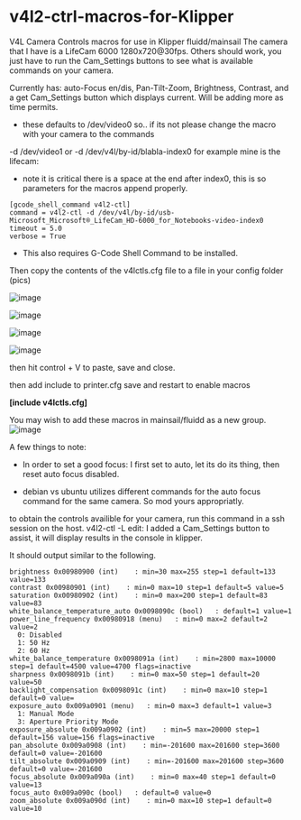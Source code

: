 # v4l2-ctrl-macros-for-Klipper
V4L Camera Controls macros for use in Klipper fluidd/mainsail
The camera that I have is a LifeCam 6000 1280x720@30fps. Others should work, you just have to run the Cam_Settings buttons to see what is available commands on your camera.

Currently has:
auto-Focus en/dis, Pan-Tilt-Zoom, Brightness, Contrast, and a get Cam_Settings button which displays current.
Will be adding more as time permits.

* these defaults to /dev/video0 so.. if its not please change the macro with your camera to the commands

-d /dev/video1
or
-d /dev/v4l/by-id/blabla-index0
for example mine is the lifecam: 
* note it is critical there is a space at the end after index0, this is so parameters for the macros append properly.

```
[gcode_shell_command v4l2-ctl]
command = v4l2-ctl -d /dev/v4l/by-id/usb-Microsoft_Microsoft®_LifeCam_HD-6000_for_Notebooks-video-index0
timeout = 5.0
verbose = True
```

* This also requires G-Code Shell Command to be installed.

Then copy the contents of the v4lctls.cfg file to a file in your config folder (pics) 

![image](https://github.com/DaVinci-10/v4l2-ctrl-macros-for-Klipper/assets/1100376/656d081f-9b5c-4fca-928c-cb54b70dda5f)

![image](https://github.com/DaVinci-10/v4l2-ctrl-macros-for-Klipper/assets/1100376/f500f2d4-05ed-4d59-b4df-1317fdd000fd)

![image](https://github.com/DaVinci-10/v4l2-ctrl-macros-for-Klipper/assets/1100376/553642f2-fe1b-4b47-b43f-6e0711ffc202)

![image](https://github.com/DaVinci-10/v4l2-ctrl-macros-for-Klipper/assets/1100376/b4e8d938-2b42-4295-975a-a7d2063189d6)

then hit control + V to paste, save and close. 

then add include to printer.cfg save and restart to enable macros

**[include v4lctls.cfg]**

You may wish to add these macros in mainsail/fluidd as a new group.
![image](https://github.com/DaVinci-10/v4l2-ctrl-macros-for-Klipper/assets/1100376/59219a5c-12c5-4c03-9946-29c98c176c7d)

A few things to note:

* In order to set a good focus: I first set to auto, let its do its thing, then reset auto focus disabled.

* debian vs ubuntu utilizes different commands for the auto focus command for the same camera.
So mod yours appropriatly.

to obtain the controls availible for your camera, run this command in a ssh session on the host.
v4l2-ctl -L
edit: I added a Cam_Settings button to assist, it will display results in the console in klipper.

It should output similar to the following.


```
brightness 0x00980900 (int)    : min=30 max=255 step=1 default=133 value=133
contrast 0x00980901 (int)    : min=0 max=10 step=1 default=5 value=5
saturation 0x00980902 (int)    : min=0 max=200 step=1 default=83 value=83
white_balance_temperature_auto 0x0098090c (bool)   : default=1 value=1
power_line_frequency 0x00980918 (menu)   : min=0 max=2 default=2 value=2
  0: Disabled
  1: 50 Hz
  2: 60 Hz
white_balance_temperature 0x0098091a (int)    : min=2800 max=10000 step=1 default=4500 value=4700 flags=inactive
sharpness 0x0098091b (int)    : min=0 max=50 step=1 default=20 value=50
backlight_compensation 0x0098091c (int)    : min=0 max=10 step=1 default=0 value=
exposure_auto 0x009a0901 (menu)   : min=0 max=3 default=1 value=3
  1: Manual Mode
  3: Aperture Priority Mode
exposure_absolute 0x009a0902 (int)    : min=5 max=20000 step=1 default=156 value=156 flags=inactive
pan_absolute 0x009a0908 (int)    : min=-201600 max=201600 step=3600 default=0 value=-201600
tilt_absolute 0x009a0909 (int)    : min=-201600 max=201600 step=3600 default=0 value=-201600
focus_absolute 0x009a090a (int)    : min=0 max=40 step=1 default=0 value=13
focus_auto 0x009a090c (bool)   : default=0 value=0
zoom_absolute 0x009a090d (int)    : min=0 max=10 step=1 default=0 value=10
```
